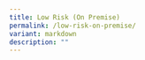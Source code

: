 ```yaml
---
title: Low Risk (On Premise)
permalink: /low-risk-on-premise/
variant: markdown
description: ""
---
```

